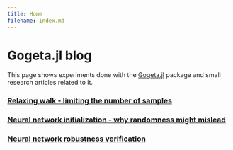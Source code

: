 ```yaml
---
title: Home
filename: index.md
--- 
```


# Gogeta.jl blog

This page shows experiments done with the [Gogeta.jl](https://github.com/gamma-opt/Gogeta.jl) package and small research articles related to it.

### [Relaxing walk - limiting the number of samples](relaxing-walk.md)

### [Neural network initialization - why randomness might mislead](nn-initialization.md)

### [Neural network robustness verification](nn-robustness.md)